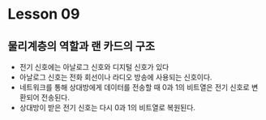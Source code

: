# Lesson 09
## 물리계층의 역할과 랜 카드의 구조

- 전기 신호에는 아날로그 신호와 디지털 신호가 있다
- 아날로그 신호는 전화 회선이나 라디오 방송에 사용되는 신호이다.
- 네트워크를 통해 상대방에게 데이터를 전송할 때 0과 1의 비트열은 전기 신호로 변환되어 전송된다.
- 상대방이 받은 전기 신호는 다시 0과 1의 비트열로 복원된다.
